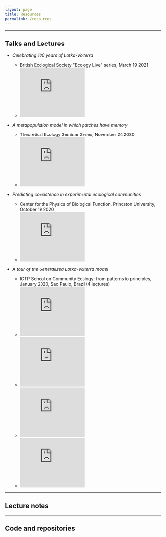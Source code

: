 ```yaml
---
layout: page
title: Resources
permalink: /resources
---
```


---

## Talks and Lectures

* *Celebrating 100 years of Lotka-Volterra*
  - British Ecological Society "Ecology Live" series, March 19 2021
  - <iframe width="210" height="160" src="https://www.youtube.com/embed/0KOE-4pVz3M" frameborder="0" allowfullscreen></iframe>

* *A metapopulation model in which patches have memory*
  - Theoretical Ecology Seminar Series, November 24 2020
  - <iframe width="210" height="160" src="https://www.youtube.com/embed/1ULD2jZVa8Q" frameborder="0" allowfullscreen></iframe>

* *Predicting coexistence in experimental ecological communities*
  - Center for the Physics of Biological Function, Princeton University, October 19 2020
  - <iframe width="210" height="160" src="https://www.youtube.com/embed/UCjscSp2p6I" frameborder="0" allowfullscreen></iframe>

* *A tour of the Generalized Lotka-Volterra model*
  - ICTP School on Community Ecology: from patterns to principles, January 2020, Sao Paulo, Brazil (4 lectures)
  - <iframe width="210" height="160" src="https://www.youtube.com/embed/loU0O4-dHkw" frameborder="0" allowfullscreen></iframe>
  - <iframe width="210" height="160" src="https://www.youtube.com/embed/skUQx6HFbFw" frameborder="0" allowfullscreen></iframe>
  - <iframe width="210" height="160" src="https://www.youtube.com/embed/sg3DV3LzAGA" frameborder="0" allowfullscreen></iframe>
  - <iframe width="210" height="160" src="https://www.youtube.com/embed/iw0l6PuvWXw" frameborder="0" allowfullscreen></iframe>



---

## Lecture notes

---

## Code and repositories



